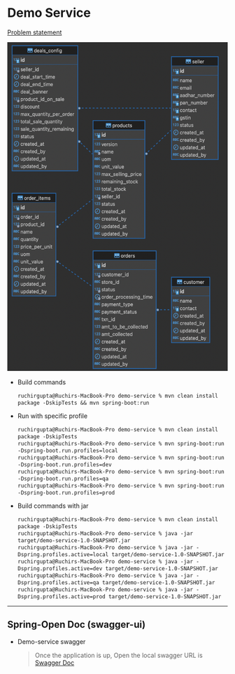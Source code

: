 # Demo Service 
[Problem statement](problem.text)

<img title="ER Diagram" src="ER_Diagram.png" width=550 height=750>


  - Build commands 
    ```shell
    ruchirgupta@Ruchirs-MacBook-Pro demo-service % mvn clean install package -DskipTests && mvn spring-boot:run
    ```
  - Run with specific profile
    ```shell
    ruchirgupta@Ruchirs-MacBook-Pro demo-service % mvn clean install package -DskipTests
    ruchirgupta@Ruchirs-MacBook-Pro demo-service % mvn spring-boot:run -Dspring-boot.run.profiles=local
    ruchirgupta@Ruchirs-MacBook-Pro demo-service % mvn spring-boot:run -Dspring-boot.run.profiles=dev
    ruchirgupta@Ruchirs-MacBook-Pro demo-service % mvn spring-boot:run -Dspring-boot.run.profiles=qa
    ruchirgupta@Ruchirs-MacBook-Pro demo-service % mvn spring-boot:run -Dspring-boot.run.profiles=prod
    ```
  - Build commands with jar
    ```shell
    ruchirgupta@Ruchirs-MacBook-Pro demo-service % mvn clean install package -DskipTests
    ruchirgupta@Ruchirs-MacBook-Pro demo-service % java -jar target/demo-service-1.0-SNAPSHOT.jar
    ruchirgupta@Ruchirs-MacBook-Pro demo-service % java -jar -Dspring.profiles.active=local target/demo-service-1.0-SNAPSHOT.jar
    ruchirgupta@Ruchirs-MacBook-Pro demo-service % java -jar -Dspring.profiles.active=dev target/demo-service-1.0-SNAPSHOT.jar
    ruchirgupta@Ruchirs-MacBook-Pro demo-service % java -jar -Dspring.profiles.active=qa target/demo-service-1.0-SNAPSHOT.jar
    ruchirgupta@Ruchirs-MacBook-Pro demo-service % java -jar -Dspring.profiles.active=prod target/demo-service-1.0-SNAPSHOT.jar
    ```
- - -
## Spring-Open Doc (swagger-ui)
- Demo-service swagger
  > Once the application is up, Open the local swagger URL is [Swagger Doc](http://localhost:12024/api/swagger-ui.html)
